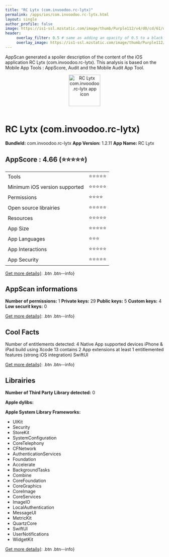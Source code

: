 ```yaml
---
title: "RC Lytx (com.invoodoo.rc-lytx)"
permalink: /apps/ios/com.invoodoo.rc-lytx.html
layout: single
author_profile: false
image: https://is1-ssl.mzstatic.com/image/thumb/Purple112/v4/d0/cd/61/d0cd6189-3c5a-1637-33a1-7f44d3f5da32/AppIcon-1x_U007emarketing-0-7-0-85-220.png/512x512bb.jpg
header: 
     overlay_filter: 0.5 # same as adding an opacity of 0.5 to a black background
     overlay_image: https://is1-ssl.mzstatic.com/image/thumb/Purple112/v4/d0/cd/61/d0cd6189-3c5a-1637-33a1-7f44d3f5da32/AppIcon-1x_U007emarketing-0-7-0-85-220.png/512x512bb.jpg
---
```

AppScan generated a spoiler description of the content of the iOS application RC Lytx (com.invoodoo.rc-lytx). This analysis is based on the Mobile App Tools : AppScore, Audit and the Mobile Audit App Tool.

  
  
<div style="text-align: center;"><img src="https://is1-ssl.mzstatic.com/image/thumb/Purple112/v4/d0/cd/61/d0cd6189-3c5a-1637-33a1-7f44d3f5da32/AppIcon-1x_U007emarketing-0-7-0-85-220.png/512x512bb.jpg" width="100" height="100" alt="RC Lytx com.invoodoo.rc-lytx app icon"></div></br>
  
# RC Lytx (com.invoodoo.rc-lytx)

**BundleId:** com.invoodoo.rc-lytx
**App Version:** 1.2.11
**App Name:** RC Lytx


## AppScore : 4.66 (⭐️⭐️⭐️⭐️⭐️) 

<table>
<tr><td> Tools </td><td> ⭐️⭐️⭐️⭐️⭐️ </td></tr>
<tr><td> Minimum iOS version supported </td><td> ⭐️⭐️⭐️⭐️⭐️ </td></tr>
<tr><td> Permissions </td><td> ⭐️⭐️⭐️⭐️ </td></tr>
<tr><td> Open source librairies </td><td> ⭐️⭐️⭐️⭐️⭐️ </td></tr>
<tr><td> Resources </td><td> ⭐️⭐️⭐️⭐️⭐️ </td></tr>
<tr><td> App Size </td><td> ⭐️⭐️⭐️⭐️⭐️ </td></tr>
<tr><td> App Languages </td><td> ⭐️⭐️⭐️ </td></tr>
<tr><td> App Interactions </td><td> ⭐️⭐️⭐️⭐️⭐️ </td></tr>
<tr><td> App Security </td><td> ⭐️⭐️⭐️⭐️⭐️ </td></tr>
</table>

[Get more details](/pricing.html){: .btn .btn--info}  
  
## AppScan informations 

**Number of permissions:** 1
**Private keys:** 29
**Public keys:** 5
**Custom keys:** 4
**Low securit keys:** 0
  
[Get more details](/pricing.html){: .btn .btn--info}

## Cool Facts

Number of entitlements detected: 4
Native App
supported devices iPhone & iPad
build using Xcode 13
contains 2 App extensions
at least 1 entitlemented features (strong iOS integration)
SwiftUI
  
[Get more details](/pricing.html){: .btn .btn--info}

## Librairies 
**Number of Third Party Library detected:** 0

**Apple dylibs:**


**Apple System Library Frameworks:**
- UIKit
- Security
- StoreKit
- SystemConfiguration
- CoreTelephony
- CFNetwork
- AuthenticationServices
- Foundation
- Accelerate
- BackgroundTasks
- Combine
- CoreFoundation
- CoreGraphics
- CoreImage
- CoreServices
- ImageIO
- LocalAuthentication
- MessageUI
- MetricKit
- QuartzCore
- SwiftUI
- UserNotifications
- WidgetKit


  
[Get more details](/pricing.html){: .btn .btn--info}

